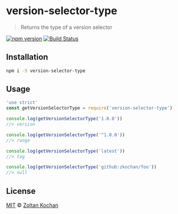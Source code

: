 # version-selector-type

> Returns the type of a version selector

<!--@shields('npm', 'travis')-->
[![npm version](https://img.shields.io/npm/v/version-selector-type.svg)](https://www.npmjs.com/package/version-selector-type) [![Build Status](https://img.shields.io/travis/pnpm/version-selector-type/master.svg)](https://travis-ci.org/pnpm/version-selector-type)
<!--/@-->

## Installation

```sh
npm i -S version-selector-type
```

## Usage

<!--@example('./example.js')-->
```js
'use strict'
const getVersionSelectorType = require('version-selector-type')

console.log(getVersionSelectorType('1.0.0'))
//> version

console.log(getVersionSelectorType('^1.0.0'))
//> range

console.log(getVersionSelectorType('latest'))
//> tag

console.log(getVersionSelectorType('github:zkochan/foo'))
//> null
```
<!--/@-->

## License

[MIT](./LICENSE) © [Zoltan Kochan](https://www.kochan.io/)
